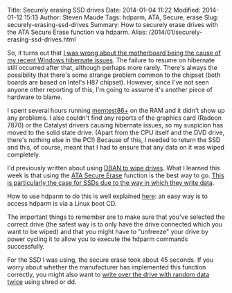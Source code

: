 Title: Securely erasing SSD drives
Date: 2014-01-04 11:22
Modified: 2014-01-12 15:13
Author: Steven Maude
Tags: hdparm, ATA, Secure, erase
Slug: securely-erasing-ssd-drives
Summary: How to securely erase drives with the ATA Secure Erase function via hdparm.
Alias: /2014/01/securely-erasing-ssd-drives.html

So, it turns out that [I was wrong about the motherboard being the cause
of my recent Windows hibernate
issues](http://www.stevenmaude.co.uk/2013/12/things-ive-learned-from-building-and.html).
The failure to resume on hibernate still occurred after that, although
perhaps more rarely. There's always the possibility that there's some
strange problem common to the chipset (both boards are based on Intel's
H87 chipset). However, since I've not seen anyone other reporting of
this, I'm going to assume it's another piece of hardware to blame.

I spent several hours running [memtest86+](http://www.memtest.org/) on the
RAM and it didn't show up any problems. I also couldn't find any reports
of the graphics card (Radeon 7870) or the Catalyst drivers causing
hibernate issues, so my suspicion has moved to the solid state drive.
(Apart from the CPU itself and the DVD drive, there's nothing else in
the PC!) Because of this, I needed to return the SSD and this, of
course, meant that I had to ensure that any data on it was wiped
completely.

I'd previously written about using [DBAN to wipe
drives](http://www.stevenmaude.co.uk/2013/08/dariks-boot-and-nuke-unrecognized.html).
What I learned this week is that using the [ATA Secure
Erase](https://en.wikipedia.org/wiki/Write_amplification#Secure_erase)
function is the best way to go. [This is particularly the case for SSDs
due to the way in which they write
data](https://en.wikipedia.org/wiki/Data_remanence#Data_on_solid-state_drives).

How to use hdparm to do this is well explained
[here](https://ata.wiki.kernel.org/index.php/ATA_Secure_Erase): an easy
way is to access hdparm is via a Linux boot CD.

The important things to
remember are to make sure that you've selected the correct drive (the
safest way is to only have the drive connected which you want to be
wiped) and that you might have to "unfreeze" your drive by power cycling
it to allow you to execute the hdparm commands successfully.

For the SSD
I was using, the secure erase took about 45 seconds. If you worry about
whether the manufacturer has implemented this function correctly, you
might also want to [write over the drive with random data
twice](http://security.stackexchange.com/questions/12503/can-wiped-ssd-data-be-recovered)
using shred or dd.
